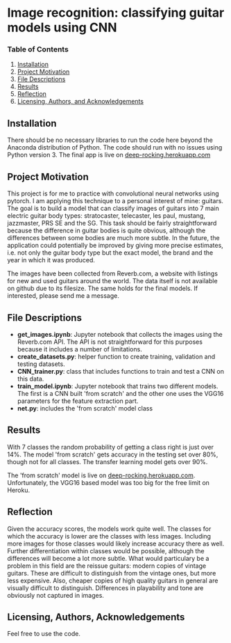 # Image recognition: classifying guitar models using CNN

### Table of Contents

1. [Installation](#installation)
2. [Project Motivation](#motivation)
3. [File Descriptions](#files)
4. [Results](#results)
5. [Reflection](#reflection)
6. [Licensing, Authors, and Acknowledgements](#licensing)

## Installation <a name="installation"></a>

There should be no necessary libraries to run the code here beyond the Anaconda distribution of Python. The code should run with no issues using Python version 3. The final app is live on [deep-rocking.herokuapp.com](https://deep-rocking.herokuapp.com)

## Project Motivation<a name="motivation"></a>
This project is for me to practice with convolutional neural networks using pytorch. I am applying this technique to a personal interest of mine: guitars. The goal is to build a model that can classify images of guitars into 7 main electric guitar body types: stratocaster, telecaster, les paul, mustang, jazzmaster, PRS SE and the SG. This task should be fairly straightforward because the difference in guitar bodies is quite obvious, although the differences between some bodies are much more subtle. In the future, the application could potentially be improved by giving more precise estimates, i.e. not only the guitar body type but the exact model, the brand and the year in which it was produced. 

The images have been collected from Reverb.com, a website with listings for new and used guitars around the world. The data itself is not available on github due to its filesize. The same holds for the final models. If interested, please send me a message. 

## File Descriptions <a name="files"></a>
* **get_images.ipynb**: Jupyter notebook that collects the images using the Reverb.com API. The API is not straightforward for this purposes because it includes a number of limitations.
* **create_datasets.py**: helper function to create training, validation and testing datasets.
* **CNN_trainer.py**: class that includes functions to train and test a CNN on this data.
* **train_model.ipynb**: Jupyter notebook that trains two different models. The first is a CNN built 'from scratch' and the other one uses the VGG16 parameters for the feature extraction part.
* **net.py**: includes the 'from scratch' model class

## Results<a name="results"></a>
With 7 classes the random probability of getting a class right is just over 14%. The model 'from scratch' gets accuracy in the testing set over 80%, though not for all classes. The transfer learning model gets over 90%.  

The 'from scratch' model is live on [deep-rocking.herokuapp.com](https://deep-rocking.herokuapp.com). Unfortunately, the VGG16 based model was too big for the free limit on Heroku.

## Reflection<a name="reflection"></a>
Given the accuracy scores, the models work quite well. The classes for which the accuracy is lower are the classes with less images. Including more images for those classes would likely increase accuracy there as well. Further differentiation within classes would be possible, although the differences will become a lot more subtle. What would particulary be a problem in this field are the reissue guitars: modern copies of vintage guitars. These are difficult to distinguish from the vintage ones, but more less expensive. Also, cheaper copies of high quality guitars in general are visually difficult to distinguish. Differences in playability and tone are obviously not captured in images. 

## Licensing, Authors, Acknowledgements<a name="licensing"></a>

Feel free to use the code. 
